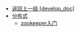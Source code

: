 - [返回上一级 [develop_doc]](txz-note/develop_doc/)
- [分布式](txz-note/develop_doc/分布式/)
  - [zookeeper入门](txz-note/develop_doc/分布式/zookeeper入门.md)
